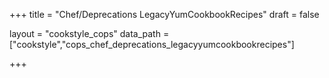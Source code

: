 +++
title = "Chef/Deprecations LegacyYumCookbookRecipes"
draft = false

layout = "cookstyle_cops"
data_path = ["cookstyle","cops_chef_deprecations_legacyyumcookbookrecipes"]

+++

<!-- The content of this page is automatically generated from the
cops_chef_deprecations_legacyyumcookbookrecipes.yml file in github.com/chef/cookstyle/blob/master/docs-chef-io/data/cookstyle/. -->
